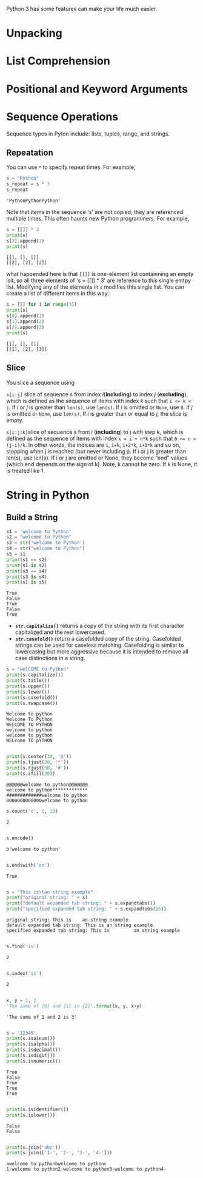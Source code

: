 
Python 3 has some features can make your life much easier.

# Unpacking

# List Comprehension

# Positional and Keyword Arguments

# Sequence Operations

Sequence types in Pyton include: lists, tuples, range, and strings. 

## Repeatation

You can use `*` to specify repeat times. For example, 


```python
s = "Python"
s_repeat = s * 3
s_repeat
```




    'PythonPythonPython'



Note that items in the sequence 's' are not copied; they are referenced multiple times. This often haunts new Python programmers. For example,


```python
s = [[]] * 3
print(s)
s[2].append(2)
print(s)
```

    [[], [], []]
    [[2], [2], [2]]


what happended here is that `[[]]` is one-element list containning an empty lsit, so all three elements of 's = [[]] * 3' are reference to this single emtpy list. Modifying any of the elements in `s` modifies this single list. You can create a list of different items in this way:


```python
s = [[] for i in range(3)]
print(s)
s[0].append(1)
s[1].append(2)
s[2].append(3)
print(s)
```

    [[], [], []]
    [[1], [2], [3]]


## Slice

You slice a sequence using 

`s[i:j]` slice of sequence s from index _i_(**including**) to index _j_ (**excluding**), which is defined as the sequence of items with index _k_ such that `i <= k < j`. If _i_ or _j_ is greater than `len(s)`, use `len(s)`. If _i_ is omitted or `None`, use `0`. If _j_ is omitted or `None`, use `len(s)`. If _i_ is greater than or equal to _j_, the slice is empty.

`s[i:j:k]`slice of sequence s from _i_ (**including**) to j with step k, which is defined as the sequence of items with index `x = i + n*k` such that `0 <= n < (j-i)/k`. In other words, the indices are `i`, `i+k`, `i+2*k`, `i+3*k` and so on, stopping when j is reached (but never including j). If i or j is greater than len(s), use len(s). If i or j are omitted or None, they become “end” values (which end depends on the sign of k). Note, k cannot be zero. If k is None, it is treated like 1.

# String in Python

## Build a String


```python
s1 = 'welcome to Python'
s2 = "welcome to Python"
s3 = str('welcome to Python')
s4 = str("welcome to Python")
s5 = s1
print(s1 == s2)
print(s1 is s2)
print(s3 == s4)
print(s3 is s4)
print(s1 is s5)
```

    True
    False
    True
    False
    True


+ **`str.capitalize()`** returns a copy of the string with its first character capitalized and the rest lowercased.
+ **`str.casefold()`** return a casefolded copy of the string. Casefolded strings can be used for caseless matching. Casefolding is similar to lowercasing but more aggressive because it is intended to remove all case distinctions in a string.


```python
s = "welCOME to Python"
print(s.capitalize())
print(s.title())
print(s.upper())
print(s.lower())
print(s.casefold())
print(s.swapcase())
```

    Welcome to python
    Welcome To Python
    WELCOME TO PYTHON
    welcome to python
    welcome to python
    WELcome TO pYTHON



```python

```


```python
print(s.center(30, '@'))
print(s.ljust(30, '*'))
print(s.rjust(30, '#'))
print(s.zfill(30))
```

    @@@@@@welcome to python@@@@@@@
    welcome to python*************
    #############welcome to python
    0000000000000welcome to python



```python
s.count('o', 1, 10)
```




    2




```python

```


```python
s.encode()
```




    b'welcome to python'




```python

```


```python
s.endswith('on')
```




    True




```python

```


```python
s = "This is\tan string example"
print("original string: " + s)
print("default expanded tab string: " + s.expandtabs())
print("specified expanded tab string: " + s.expandtabs(16))
```

    original string: This is	an string example
    default expanded tab string: This is an string example
    specified expanded tab string: This is         an string example



```python

```


```python
s.find('is')
```




    2




```python

```


```python
s.index('is')
```




    2




```python

```


```python
x, y = 1, 2
'The sume of {0} and {1} is {2}'.format(x, y, x+y)
```




    'The sume of 1 and 2 is 3'




```python

```


```python
s = '12345'
print(s.isalnum())
print(s.isalpha())
print(s.isdecimal())
print(s.isdigit())
print(s.isnumeric())
```

    True
    False
    True
    True
    True



```python

```


```python
print(s.isidentifier())
print(s.islower())
```

    False
    False



```python

```


```python
print(s.join('abc'))
print(s.join(['1-', '2-', '3-', '4-']))
```

    awelcome to pythonbwelcome to pythonc
    1-welcome to python2-welcome to python3-welcome to python4-



```python

```
